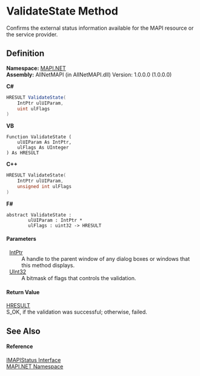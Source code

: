 # ValidateState Method


Confirms the external status information available for the MAPI resource or the service provider.



## Definition
**Namespace:** <a href="5bef4637-66f8-16d4-e5f4-4d0da57a1538.md">MAPI.NET</a>  
**Assembly:** AllNetMAPI (in AllNetMAPI.dll) Version: 1.0.0.0 (1.0.0.0)

**C#**
``` C#
HRESULT ValidateState(
	IntPtr ulUIParam,
	uint ulFlags
)
```
**VB**
``` VB
Function ValidateState ( 
	ulUIParam As IntPtr,
	ulFlags As UInteger
) As HRESULT
```
**C++**
``` C++
HRESULT ValidateState(
	IntPtr ulUIParam, 
	unsigned int ulFlags
)
```
**F#**
``` F#
abstract ValidateState : 
        ulUIParam : IntPtr * 
        ulFlags : uint32 -> HRESULT 
```



#### Parameters
<dl><dt>  <a href="https://learn.microsoft.com/dotnet/api/system.intptr" target="_blank" rel="noopener noreferrer">IntPtr</a></dt><dd>A handle to the parent window of any dialog boxes or windows that this method displays.</dd><dt>  <a href="https://learn.microsoft.com/dotnet/api/system.uint32" target="_blank" rel="noopener noreferrer">UInt32</a></dt><dd>A bitmask of flags that controls the validation.</dd></dl>

#### Return Value
<a href="50596607-a328-ef10-6ea9-0448fbb7d197.md">HRESULT</a>  
S_OK, if the validation was successful; otherwise, failed.

## See Also


#### Reference
<a href="e0749ad9-46d7-9716-4d9d-030334fc0ed3.md">IMAPIStatus Interface</a>  
<a href="5bef4637-66f8-16d4-e5f4-4d0da57a1538.md">MAPI.NET Namespace</a>  
